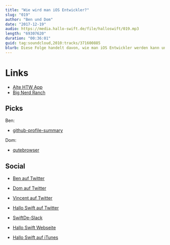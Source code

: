 ```yaml
---
title: "Wie wird man iOS Entwickler?"
slug: "019"
author: "Ben und Dom"
date: "2017-12-19"
audio: https://media.hallo-swift.de/file/halloswift/019.mp3
length: "69307620"
duration: "00:36:01"
guid: tag:soundcloud,2010:tracks/371600885
blurb: Diese Folge handelt davon, wie man iOS Entwickler werden kann und ob sich das heutzutage überhaupt noch lohnt. Mit dabei sind wie immer Ben und Dom. Vincent konnte dieses Mal leider nicht und ist das nächste Mal wieder mit dabei.
---
```


# Links

- [Alte HTW App](https://github.com/HTWDD/htwcampus_old)
- [Big Nerd Ranch](https://www.bignerdranch.com/)

## Picks

Ben:

- [github-profile-summary](https://github.com/tipsy/github-profile-summary)

Dom:

- [qutebrowser](https://github.com/qutebrowser/qutebrowser)

## Social

- [Ben auf Twitter](https://twitter.com/benchr)
- [Dom auf Twitter](https://twitter.com/swiftpainless)
- [Vincent auf Twitter](https://twitter.com/regexident)
- [Hallo Swift auf Twitter](https://twitter.com/hallo_swift)
- [SwiftDe-Slack](http://slack.swiftde.net)

- [Hallo Swift Webseite](http://hallo-swift.de)
- [Hallo Swift auf iTunes](https://itunes.apple.com/de/podcast/hallo-swift/id1225721421?mt=2<)
